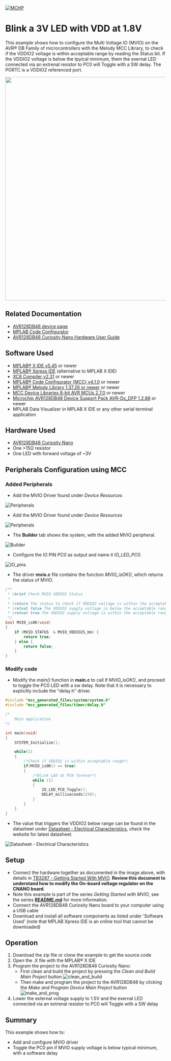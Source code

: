 <!-- Please do not change this logo with link -->
[![MCHP](images/microchip.png)](https://www.microchip.com)

# Blink a 3V LED with VDD at 1.8V
This example shows how to configure the Multi Voltage IO (MVIO) on the AVR® DB Family of microcontrollers with the Melody MCC Library, to check if the VDDIO2 voltage is within acceptable range by reading the Status bit.  If the VDDIO2 voltage is below the tpyical minimum, them the exernal LED connected via an extrenal resistor to PC0 will Toggle with a SW delay.  The PORTC is a VDDIO2 referenced port. 

<p>
	<img width=700px height=auto src="images/AVR128DB48_CNANO_HDW_MOD.png">
</p>

## Related Documentation

- [AVR128DB48 device page](https://www.microchip.com/wwwproducts/en/AVR128DB48)
- [MPLAB Code Configurator](https://www.microchip.com/en-us/development-tools-tools-and-software/embedded-software-center/mplab-code-configurator)
- [AVR128DB48 Curiosity Nano Hardware User Guide](https://www.microchip.com/DevelopmentTools/ProductDetails/PartNO/EV35L43A)


## Software Used

- [MPLAB® X IDE v5.45](https://www.microchip.com/mplab/mplab-x-ide) or newer
- [MPLAB® Xpress IDE](https://www.microchip.com/xpress) (alternative to MPLAB X IDE)
- [XC8 Compiler v2.31](https://www.microchip.com/mplab/compilers) or newer
- [MPLAB® Code Configurator (MCC) v4.1.0](https://www.microchip.com/mplab/mplab-code-configurator) or newer
- [MPLAB® Melody Library 1.37.26 or newer](https://www.microchip.com/mplab/mplab-code-configurator) or newer
- [MCC Device Libraries 8-bit AVR MCUs 2.7.0](https://www.microchip.com/mplab/mplab-code-configurator) or newer
- [Microchip AVR128DB48 Device Support Pack AVR-Dx_DFP 1.2.88](https://packs.download.microchip.com/) or newer
-  MPLAB Data Visualizer in MPLAB X IDE or any other serial terminal application


## Hardware Used

- [AVR128DB48 Curiosity Nano](https://www.microchip.com/DevelopmentTools/ProductDetails/PartNO/EV35L43A)
- One >15Ω resistor
- One LED with forward voltage of ~3V


## Peripherals Configuration using MCC

### Added Peripherals

- Add the MVIO Driver found under *Device Resources*

![Peripherals](images/MCC_Melody_adding_MVIO_driver.png)

- Add the MVIO Driver found under *Device Resources*

![Peripherals](images/MCC_Melody_adding_SW_DELAY_driver.png)

- The **Builder** tab shows the system, with the added MVIO peripheral.

![Builder](images/MCC_Melody_builder.png)

- Configure the IO PIN *PC0* as output and name it *IO_LED_PC0*.

![IO_pins](images/MCC_Melody_pins_PC0_LED.png)


- The driver **mvio.c** file contains the function *MVIO_isOK()*, which returns the status of MVIO.

```c
/**
 * \brief Check MVIO VDDIO2 Status
 *
 * \return The status to check if VDDIO2 voltage is within the acceptable range of operation
 * \retval false The VDDIO2 supply voltage is below the acceptable range of operation
 * \retval true The VDDIO2 supply voltage is within the acceptable range of operation
 */
bool MVIO_isOK(void) 
{
    if (MVIO.STATUS  & MVIO_VDDIO2S_bm) {
        return true;
    } else {
        return false;
    }
}
```


### Modify code

- Modify the *main()* function in **main.c** to call if *MVIO_isOK()*, and proceed to toggle the PC0 LED with a sw delay.  Note that it is necessary to explicitly include the "delay.h" driver.

```c
#include "mcc_generated_files/system/system.h"
#include "mcc_generated_files/timer/delay.h"

/*
    Main application
*/

int main(void)
{
    SYSTEM_Initialize();

    while(1)
    {
        /*Check if VDDIO2 is within acceptable range*/
        if(MVIO_isOK() == true)
        {
            /*Blink LED at PC0 forever*/
            while (1)
            {
                IO_LED_PC0_Toggle();
                DELAY_milliseconds(250);
            }
        }
    }
}
```

- The value that triggers the VDDIO2 below range can be found in the datasheet under [Datasheet - Electrical Characteristics](https://www.microchip.com/wwwproducts/en/AVR64DB48), check the website for latest datasheet.

![Datasheet - Electrical Characteristics](images/VDDIO2_supply_range.png)


## Setup

- Connect the hardware together as documented in the image above, with details in [TB3287 - Getting Started With MVIO](https://microchip.com/DS90003287).  **Review this document to understand how to modify the On-board voltage regulator on the CNANO board**.
- Note this example is part of the series *Getting Started with MVIO*, see the series  [**README.md**](../README.md) for more information.
- Connect the AVR128DB48 Curiosity Nano board to your computer using a USB cable
- Download and install all software components as listed under 'Software Used' (note that MPLAB Xpress IDE is an online tool that cannot be downloaded)


## Operation

1. Download the zip file or clone the example to get the source code
1. Open the .X file with the MPLAB® X IDE
1. Program the project to the AVR128DB48 Curiosity Nano: 
	- First clean and build the project by pressing the *Clean and Build Main Project* button
	![clean_and_build](images/clean_and_build.png)
	- Then make and program the project to the AVR128DB48 by clicking the *Make and Program Device Main Project* button
	![make_and_prog](images/make_and_prog.png)
1. Lower the external voltage supply to 1.5V and the exernal LED connected via an extrenal resistor to PC0 will Toggle with a SW delay

## Summary

This example shows how to:
* Add and configure MVIO driver
* Toggle the PC0 pin if MVIO supply voltage is below typical minimum, with a software delay